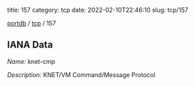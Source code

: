 title: 157
category: tcp
date: 2022-02-10T22:46:10
slug: tcp/157

[portdb](/) / [tcp](/category/tcp.html) / 157


## IANA Data

_Name:_ knet-cmp

_Description:_ KNET/VM Command/Message Protocol

